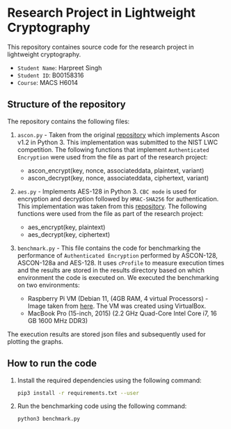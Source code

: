# Research Project in Lightweight Cryptography

This repository containes source code for the research project in lightweight cryptography.

+ `Student Name`: Harpreet Singh
+ `Student ID`: B00158316
+ `Course`: MACS H6014

## Structure of the repository

The repository contains the following files:

1. `ascon.py` - Taken from the original [repository](https://github.com/meichlseder/pyascon/tree/5ee786cdc8a74d9c0f7b3c81f99f5dcb5490ca00) which implements Ascon v1.2 in Python 3. This implementation was submitted to the NIST LWC competition. The following functions that implement `Authenticated Encryption` were used from the file as part of the research project:

    - ascon_encrypt(key, nonce, associateddata, plaintext, variant)
    - ascon_decrypt(key, nonce, associateddata, ciphertext, variant)

2. `aes.py` - Implements AES-128 in Python 3. `CBC mode` is used for encryption and decryption followed by `HMAC-SHA256` for authentication. This implementation was taken from this [repository](https://github.com/boppreh/aes). The following functions were used from the file as part of the research project:
    - aes_encrypt(key, plaintext)
    - aes_decrypt(key, ciphertext)

3. `benchmark.py` - This file contains the code for benchmarking the performance of `Authenticated Encryption` performed by ASCON-128, ASCON-128a and AES-128. It uses `cProfile` to measure execution times and the results are stored in the results directory based on which environment the code is executed on. We executed the benchmarking on two environments:
    - Raspberry Pi VM (Debian 11, (4GB RAM, 4 virtual Processors) - Image taken from [here](https://downloads.raspberrypi.com/rpd_x86/images/rpd_x86-2022-07-04/2022-07-01-raspios-bullseye-i386.iso). The VM was created using VirtualBox.
    - MacBook Pro (15-inch, 2015) (2.2 GHz Quad-Core Intel Core i7, 16 GB 1600 MHz DDR3)

The execution results are stored json files and subsequently used for plotting the graphs.


## How to run the code

1. Install the required dependencies using the following command:
    
    ```bash
    pip3 install -r requirements.txt --user
    ```
2. Run the benchmarking code using the following command:
    
    ```bash
    python3 benchmark.py
    ```    
